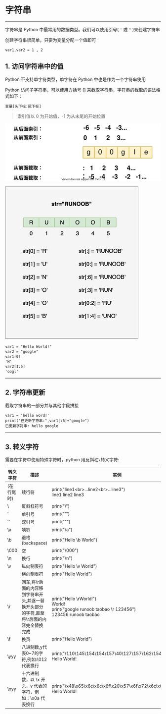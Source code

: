 # 字符串

---

字符串是 Python 中最常用的数据类型。我们可以使用引号( `'` 或 `"` )来创建字符串

创建字符串很简单，只要为变量分配一个值即可

    var1,var2 = 1 , 2

## 1. 访问字符串中的值

Python 不支持单字符类型，单字符在 Python 中也是作为一个字符串使用

Python 访问子字符串，可以使用方括号 [] 来截取字符串，字符串的截取的语法格式如下：

    变量[头下标:尾下标]

> 索引值以 0 为开始值，-1 为从末尾的开始位置


![image](../Images/string-1.svg)

![images](../Images/python-str-runoob.png)

    var1 = "Hello World!"
    var2 = "google"
    var1[0]
    'H'
    var2[1:5]
    'oogl'

---

## 2. 字符串更新

截取字符串的一部分并与其他字段拼接

    var1 = 'hello word!'
    print("已更新字符串:",var1[:6]+"google")
    已更新字符串: hello google

---

## 3. 转义字符

需要在字符中使用特殊字符时，python 用反斜杠`\`转义字符:

| **转义字符** | **描述**                                           | **实例**                                                                                                |
|----------|--------------------------------------------------|-------------------------------------------------------------------------------------------------------|
| \(在行尾时)  | 续行符                                              | print("line1\<br>...line2\<br>...line3")<br>line1 line2 line3                                         |
| \\       | 反斜杠符号                                            | print("\\")                                                                                           |
| \'       | 单引号                                              | print("\'")                                                                                           |
| \''      | 双引号                                              | print("\"")                                                                                           |
| \a       | 响铃                                               | print("\a")                                                                                           |
| \b       | 退格(backspace)                                    | print("Hello \b World")                                                                               |
| \000     | 空                                                | print("\000")                                                                                         |
| \n       | 换行                                               | print("\n")                                                                                           |
| \v       | 纵向制表符                                            | print("Hello \v World")                                                                               |
| 	        | 横向制表符                                            | print("Hello 	 World")                                                                                |
| \r       | 回车,将\r后面的内容移到字符串开头,并逐一替换开头部分的字符,直至将\r后面的内容完全替换完成 | print("Hello \rWorld!")<br>World!<br>print("google runoob taobao \r 123456")<br>123456 runoob taobao  |
| \f       | 换页                                               | print("Hello World")                                                                                  |
| \yyy     | 八进制数,y代表0~7的字符,例如:\012代表换行                       |  print("\110\145\154\154\157\40\127\157\162\154\144\41")<br>Hello World!                              |
| \xyy     | 十六进制数，以 \x 开头，y 代表的字符，例如：\x0a 代表换行               | print("\x48\x65\x6c\x6c\x6f\x20\x57\x6f\x72\x6c\x64\x21")<br>Hello World!                             |
